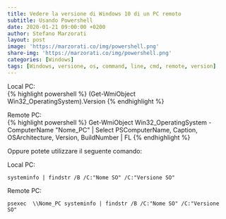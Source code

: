 ```yaml
---
title: Vedere la versione di Windows 10 di un PC remoto
subtitle: Usando Powershell
date: 2020-01-21 09:00:00 +0200
author: Stefano Marzorati
layout: post
image: 'https://marzorati.co/img/powershell.png'
share-img: 'https://marzorati.co/img/powershell.png'
categories: [Windows]
tags: [Windows, versione, os, command, line, cmd, remote, version]
---
```

Local PC:   
{% highlight powershell %}
(Get-WmiObject Win32_OperatingSystem).Version
{% endhighlight %}

Remote PC:   
{% highlight powershell %}
Get-WmiObject Win32_OperatingSystem -ComputerName "Nome_PC" |
Select PSComputerName, Caption, OSArchitecture, Version, BuildNumber | FL
{% endhighlight %}

Oppure potete utilizzare il seguente comando:   

Local PC:   

	systeminfo | findstr /B /C:"Nome SO" /C:"Versione SO"

Remote PC:   

	psexec  \\Nome_PC systeminfo | findstr /B /C:"Nome SO" /C:"Versione SO"
